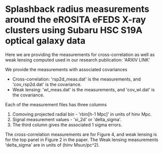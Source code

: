 # Splashback radius measurements around the eROSITA eFEDS X-ray clusters using Subaru HSC S19A optical galaxy data
Here we are providing the measurements for cross-correlation as well as weak lensing computed used in our research publication: 'ARXIV LINK'

We provide the measurements with associated covariances
- Cross-correlation: 'rsp2d_meas.dat' is the measurements, and 'cov_rsp2d.dat' is the covariance.
- Weak lensing: 'wl_meas.dat' is the measurements, and 'cov_wl.dat' is the covariance.

Each of the measurement files has three columns
1. Comoving projected radial bin - 'rbin[h-1 Mpc]' in units of hinv Mpc.
2. Signal measurement values - 'xi_2d' or 'delta_sigma'.
3. The third column gives the associated 1 sigma errors.

The cross-correlation measurements are for Figure 4, and weak lensing is for the top panel in Figure 2 in the paper. The Weak lensing measurements 'delta_sigma' are in units of (hinv Msun/pc^2).

